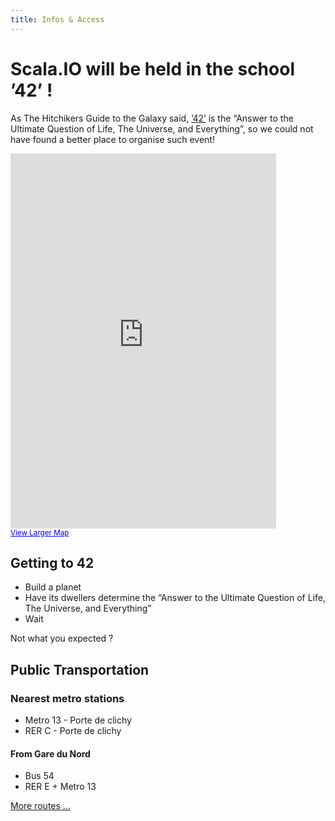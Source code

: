 ```yaml
---
title: Infos & Access
---
```


Scala.IO will be held in the school ’42’ !
==========================================

As The Hitchikers Guide to the Galaxy said, [’42’](http://www.42.fr/) is the “Answer to the Ultimate Question of Life, The Universe, and Everything”, so we could not have found a better place to organise such event!
<div class="row">
<div class="span5">
<iframe width="425" height="600" frameborder="0" scrolling="no" marginheight="0" marginwidth="0" src="https://maps.google.com/maps?f=q&amp;source=s_q&amp;hl=en&amp;geocode=&amp;q=96+Boulevard+Bessi%C3%A8res%E2%80%8E+75017+Paris,+France&amp;aq=&amp;sll=37.0625,-95.677068&amp;sspn=39.644047,81.123047&amp;ie=UTF8&amp;hq=&amp;hnear=96+Boulevard+Bessi%C3%A8res,+75017+Paris,+%C3%8Ele-de-France,+France&amp;ll=48.896247,2.318527&amp;spn=0.01611,0.039611&amp;t=m&amp;z=14&amp;output=embed"></iframe><br /><small><a href="https://maps.google.com/maps?f=q&amp;source=embed&amp;hl=en&amp;geocode=&amp;q=96+Boulevard+Bessi%C3%A8res%E2%80%8E+75017+Paris,+France&amp;aq=&amp;sll=37.0625,-95.677068&amp;sspn=39.644047,81.123047&amp;ie=UTF8&amp;hq=&amp;hnear=96+Boulevard+Bessi%C3%A8res,+75017+Paris,+%C3%8Ele-de-France,+France&amp;ll=48.896247,2.318527&amp;spn=0.01611,0.039611&amp;t=m&amp;z=14" style="color:#0000FF;text-align:left">View Larger Map</a></small>
</div>
<div class="span5">
 <h2>Getting to 42</h2>
 <ul>
 <li> Build a planet
 <li> Have its dwellers determine the “Answer to the Ultimate Question of Life, The Universe, and Everything”
 <li> Wait 
 </ul> 
 <p>Not what you expected ?</p>
 <h2>Public Transportation</h2>
 <h3>Nearest metro stations</h3>
 <ul>
 <li> <span class="m13">Metro 13</span> - Porte de clichy
 <li> <span class="RERC">RER C</span> - Porte de clichy
 </ul>
 <h4>From Gare du Nord</h4> 
 <ul>
 <li> <span class="bus54">Bus 54</span>
 <li> <span class="RERE">RER E</span> + <span class="m13">Metro 13</span>
 </ul>
 <a href="http://www.ratp.fr/itineraires/en/ratp/recherche-avancee">More routes ...</a>
</div>
</div>